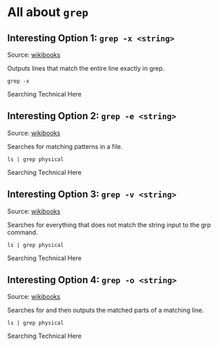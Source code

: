 # All about ```grep```

## Interesting Option 1: ```grep -x <string>```
Source: [wikibooks](https://en.wikibooks.org/wiki/Grep)

Outputs lines that match the entire line exactly in grep.

```
grep -x 
```
Searching Technical Here

## Interesting Option 2: ```grep -e <string>```
Source: [wikibooks](https://en.wikibooks.org/wiki/Grep)

Searches for matching patterns in a file.

```
ls | grep physical
```
Searching Technical Here

## Interesting Option 3: ```grep -v <string>```
Source: [wikibooks](https://en.wikibooks.org/wiki/Grep)

Searches for everything that does not match the string input to the grp command.

```
ls | grep physical
```
Searching Technical Here

## Interesting Option 4: ```grep -o <string>```
Source: [wikibooks](https://en.wikibooks.org/wiki/Grep)

Searches for and then outputs the matched parts of a matching line.

```
ls | grep physical
```
Searching Technical Here
